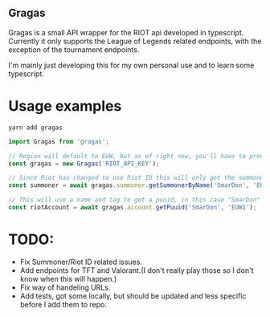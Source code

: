 ## Gragas

Gragas is a small API wrapper for the RIOT api developed in typescript. Currently it only supports the League of Legends related endpoints, with the exception of the tournament endpoints.

I'm mainly just developing this for my own personal use and to learn some typescript.

# Usage examples

```shell
yarn add gragas
```

```typescript
import Gragas from 'gragas';

// Region will default to EUW, but as of right now, you'll have to provide regions with most of the endpoints so it doesnt really matter that much.
const gragas = new Gragas('RIOT_API_KEY');

// Since Riot has changed to use Riot ID this will only get the summoner with the tags "#EUW1", "#NA1" and so on based on platform.
const summoner = await gragas.summoner.getSummonerByName('SmarDon', 'EUW');

// This will use a name and tag to get a puuid, in this case "SmarDon" is the name and "EUW1" is the tag. This can then be used for matches etc...
const riotAccount = await gragas.account.getPuuid('SmarDon', 'EUW1');
```

# TODO:

- Fix Summoner/Riot ID related issues.
- Add endpoints for TFT and Valorant.(I don't really play those so I don't know when this will happen.)
- Fix way of handeling URLs.
- Add tests, got some locally, but should be updated and less specific before I add them to repo.
